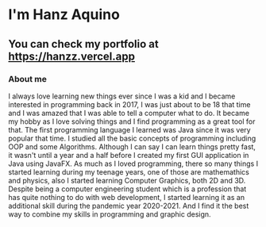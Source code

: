 # I'm Hanz Aquino
## You can check my portfolio at https://hanzz.vercel.app

### About me
I always love learning new things ever since I was a kid and I became interested in programming back in 2017, I was just about to be 18 that time and I was amazed that I was able to tell a computer what to do. It became my hobby as I love solving things and I find programming as a great tool for that. The first programming language I learned was Java since it was very popular that time. I studied all the basic concepts of programming including OOP and some Algorithms. 
Although I can say I can learn things pretty fast, it wasn't until a year and a half before I created my first GUI application in Java using JavaFX. As much as I loved programming, there so many things I started learning during my teenage years, one of those are mathemathics and physics, also I started learning Computer Graphics, both 2D and 3D. 
Despite being a computer engineering student which is a profession that has quite nothing to do with web development, I started learning it as an additional skill during the pandemic year 2020-2021. And I find it the best way to combine my skills in programming and graphic design.
